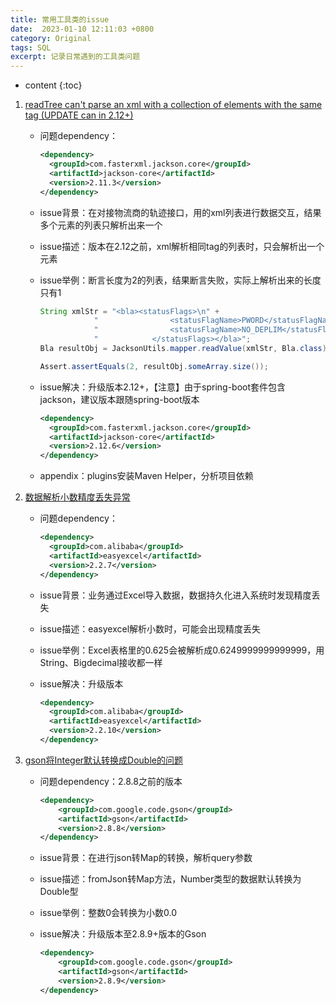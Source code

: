 ```yaml
---
title: 常用工具类的issue
date:  2023-01-10 12:11:03 +0800
category: Original
tags: SQL
excerpt: 记录日常遇到的工具类问题
---
```


* content
{:toc}

1. [readTree can't parse an xml with a collection of elements with the same tag (UPDATE can in 2.12+)](https://github.com/FasterXML/jackson-dataformat-xml/issues/187)

   * 问题dependency：

     ```xml
     <dependency>
       <groupId>com.fasterxml.jackson.core</groupId>
       <artifactId>jackson-core</artifactId>
       <version>2.11.3</version>
     </dependency>
     ```

   * issue背景：在对接物流商的轨迹接口，用的xml列表进行数据交互，结果多个元素的列表只解析出来一个

   * issue描述：版本在2.12之前，xml解析相同tag的列表时，只会解析出一个元素

   * issue举例：断言长度为2的列表，结果断言失败，实际上解析出来的长度只有1

     ```java
     String xmlStr = "<bla><statusFlags>\n" +
                 "                <statusFlagName>PWORD</statusFlagName>\n" +
                 "                <statusFlagName>NO_DEPLIM</statusFlagName>\n" +
                 "            </statusFlags></bla>";
     Bla resultObj = JacksonUtils.mapper.readValue(xmlStr, Bla.class);
     
     Assert.assertEquals(2, resultObj.someArray.size());
     ```

   * issue解决：升级版本2.12+，【注意】由于spring-boot套件包含jackson，建议版本跟随spring-boot版本

     ```xml
     <dependency>
       <groupId>com.fasterxml.jackson.core</groupId>
       <artifactId>jackson-core</artifactId>
       <version>2.12.6</version>
     </dependency>
     ```

   * appendix：plugins安装Maven Helper，分析项目依赖

2. [数据解析小数精度丢失异常](https://github.com/alibaba/easyexcel/issues/1089)

   * 问题dependency：

     ```xml
     <dependency>
       <groupId>com.alibaba</groupId>
       <artifactId>easyexcel</artifactId>
       <version>2.2.7</version>
     </dependency>
     ```

   * issue背景：业务通过Excel导入数据，数据持久化进入系统时发现精度丢失

   * issue描述：easyexcel解析小数时，可能会出现精度丢失

   * issue举例：Excel表格里的0.625会被解析成0.6249999999999999，用String、Bigdecimal接收都一样

   * issue解决：升级版本

     ```xml
     <dependency>
       <groupId>com.alibaba</groupId>
       <artifactId>easyexcel</artifactId>
       <version>2.2.10</version>
     </dependency>
     ```

3. [gson将Integer默认转换成Double的问题](https://github.com/google/gson/issues/1084)

   * 问题dependency：2.8.8之前的版本

     ```xml
     <dependency>
         <groupId>com.google.code.gson</groupId>
         <artifactId>gson</artifactId>
         <version>2.8.8</version>
     </dependency>
     ```

   * issue背景：在进行json转Map的转换，解析query参数

   * issue描述：fromJson转Map方法，Number类型的数据默认转换为Double型

   * issue举例：整数0会转换为小数0.0

   * issue解决：升级版本至2.8.9+版本的Gson

     ```xml
     <dependency>
         <groupId>com.google.code.gson</groupId>
         <artifactId>gson</artifactId>
         <version>2.8.9</version>
     </dependency>
     ```
